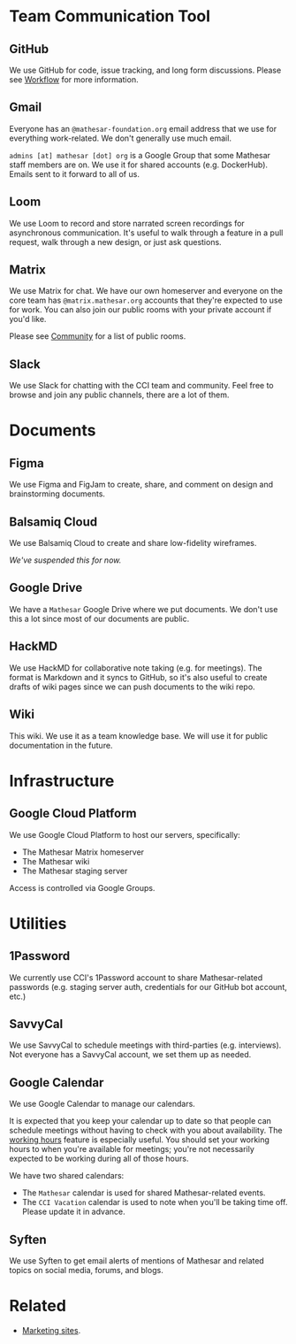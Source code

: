 # Team Communication Tool

## GitHub
We use GitHub for code, issue tracking, and long form discussions. Please see [Workflow](/team/guide/workflow) for more information.

## Gmail
Everyone has an `@mathesar-foundation.org` email address that we use for everything work-related. We don't generally use much email.

`admins [at] mathesar [dot] org` is a Google Group that some Mathesar staff members are on. We use it for shared accounts (e.g. DockerHub). Emails sent to it forward to all of us.

## Loom
We use Loom to record and store narrated screen recordings for asynchronous communication. It's useful to walk through a feature in a pull request, walk through a new design, or just ask questions.

## Matrix
We use Matrix for chat. We have our own homeserver and everyone on the core team has `@matrix.mathesar.org` accounts that they're expected to use for work. You can also join our public rooms with your private account if you'd like.

Please see [Community](/community) for a list of public rooms.

## Slack
We use Slack for chatting with the CCI team and community. Feel free to browse and join any public channels, there are a lot of them.

# Documents
## Figma
We use Figma and FigJam to create, share, and comment on design and brainstorming documents.

## Balsamiq Cloud
We use Balsamiq Cloud to create and share low-fidelity wireframes.

*We've suspended this for now.*

## Google Drive
We have a `Mathesar` Google Drive where we put documents. We don't use this a lot since most of our documents are public.

## HackMD
We use HackMD for collaborative note taking (e.g. for meetings). The format is Markdown and it syncs to GitHub, so it's also useful to create drafts of wiki pages since we can push documents to the wiki repo.

## Wiki
This wiki. We use it as a team knowledge base. We will use it for public documentation in the future.

# Infrastructure

## Google Cloud Platform
We use Google Cloud Platform to host our servers, specifically:

- The Mathesar Matrix homeserver
- The Mathesar wiki
- The Mathesar staging server

Access is controlled via Google Groups.

# Utilities

## 1Password
We currently use CCI's 1Password account to share Mathesar-related passwords (e.g. staging server auth, credentials for our GitHub bot account, etc.)

## SavvyCal
We use SavvyCal to schedule meetings with third-parties (e.g. interviews). Not everyone has a SavvyCal account, we set them up as needed.

## Google Calendar
We use Google Calendar to manage our calendars. 

It is expected that you keep your calendar up to date so that people can schedule meetings without having to check with you about availability. The [working hours](https://support.google.com/a/users/answer/9308669?hl=en) feature is especially useful. You should set your working hours to when you're available for meetings; you're not necessarily expected to be working during all of those hours.

We have two shared calendars:

- The `Mathesar` calendar is used for shared Mathesar-related events.
- The `CCI Vacation` calendar is used to note when you'll be taking time off. Please update it in advance.

## Syften
We use Syften to get email alerts of mentions of Mathesar and related topics on social media, forums, and blogs. 

# Related
- [Marketing sites](/marketing/sites).